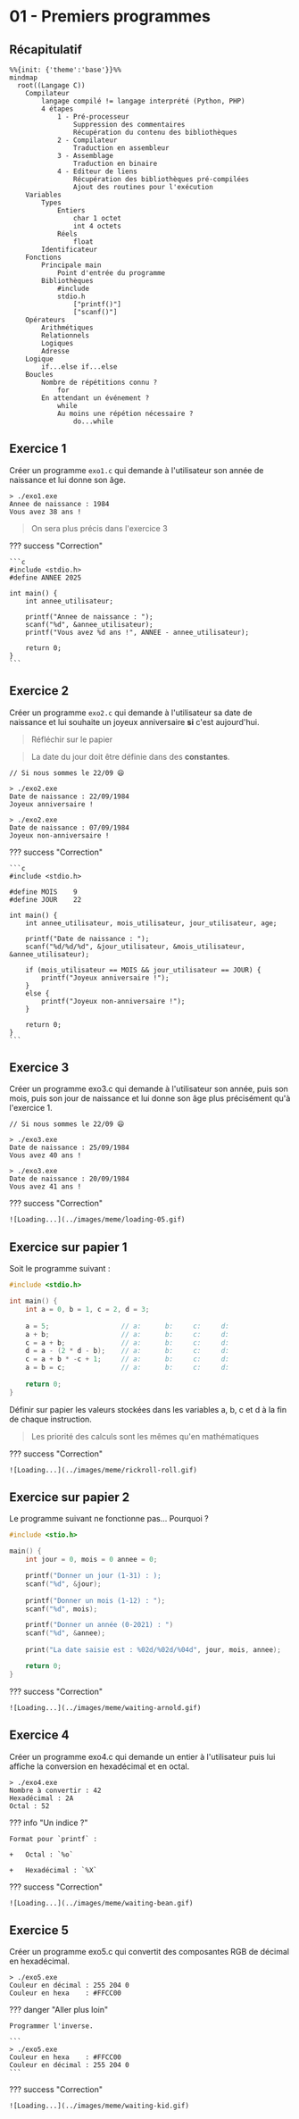 # 01 - Premiers programmes

## Récapitulatif

``` mermaid
%%{init: {'theme':'base'}}%%
mindmap
  root((Langage C))
    Compilateur
        langage compilé != langage interprété (Python, PHP)
        4 étapes
            1 - Pré-processeur
                Suppression des commentaires
                Récupération du contenu des bibliothèques
            2 - Compilateur
                Traduction en assembleur
            3 - Assemblage
                Traduction en binaire
            4 - Editeur de liens
                Récupération des bibliothèques pré-compilées
                Ajout des routines pour l'exécution
    Variables
        Types
            Entiers
                char 1 octet
                int 4 octets
            Réels
                float
        Identificateur
    Fonctions
        Principale main
            Point d'entrée du programme
        Bibliothèques 
            #include
            stdio.h
                ["printf()"]
                ["scanf()"]
    Opérateurs
        Arithmétiques
        Relationnels
        Logiques
        Adresse
    Logique
        if...else if...else
    Boucles
        Nombre de répétitions connu ?
            for
        En attendant un événement ?
            while
            Au moins une répétion nécessaire ?
                do...while
```

## Exercice 1

Créer un programme `exo1.c` qui demande à l'utilisateur son année de naissance et lui donne son âge.

```
> ./exo1.exe
Annee de naissance : 1984
Vous avez 38 ans !
```

> On sera plus précis dans l'exercice 3

??? success "Correction"

    ```c
    #include <stdio.h>
    #define ANNEE 2025

    int main() {
        int annee_utilisateur;

        printf("Annee de naissance : ");
        scanf("%d", &annee_utilisateur);
        printf("Vous avez %d ans !", ANNEE - annee_utilisateur);

        return 0;
    }
    ```

## Exercice 2

Créer un programme `exo2.c` qui demande à l'utilisateur sa date de naissance et lui souhaite un joyeux anniversaire **si** c'est aujourd'hui.

> Réfléchir sur le papier

> La date du jour doit être définie dans des **constantes**.

```
// Si nous sommes le 22/09 😄

> ./exo2.exe
Date de naissance : 22/09/1984
Joyeux anniversaire !

> ./exo2.exe
Date de naissance : 07/09/1984
Joyeux non-anniversaire !
```

??? success "Correction"

    ```c
    #include <stdio.h>

    #define MOIS    9
    #define JOUR    22

    int main() {
        int annee_utilisateur, mois_utilisateur, jour_utilisateur, age;

        printf("Date de naissance : ");
        scanf("%d/%d/%d", &jour_utilisateur, &mois_utilisateur, &annee_utilisateur);
        
        if (mois_utilisateur == MOIS && jour_utilisateur == JOUR) {
            printf("Joyeux anniversaire !");
        }
        else {
            printf("Joyeux non-anniversaire !");
        }

        return 0;
    }
    ```

## Exercice 3

Créer un programme exo3.c qui demande à l'utilisateur son année, puis son mois, puis son jour de naissance et lui donne son âge plus précisément qu'à l'exercice 1.

```
// Si nous sommes le 22/09 😄

> ./exo3.exe
Date de naissance : 25/09/1984
Vous avez 40 ans !

> ./exo3.exe
Date de naissance : 20/09/1984
Vous avez 41 ans !
```

??? success "Correction"

    ![Loading...](../images/meme/loading-05.gif)


## Exercice sur papier 1

Soit le programme suivant :

```c
#include <stdio.h>

int main() {
    int a = 0, b = 1, c = 2, d = 3;
    
    a = 5;                  // a:      b:     c:     d:
    a + b;                  // a:      b:     c:     d:
    c = a + b;              // a:      b:     c:     d:
    d = a - (2 * d - b);    // a:      b:     c:     d: 
    c = a + b * -c + 1;     // a:      b:     c:     d:
    a = b = c;              // a:      b:     c:     d:
    
    return 0;
}
```

Définir sur papier les valeurs stockées dans les variables a, b, c et d à la fin de chaque instruction.

> Les priorité des calculs sont les mêmes qu'en mathématiques

??? success "Correction"

    ![Loading...](../images/meme/rickroll-roll.gif)

## Exercice sur papier 2

Le programme suivant ne fonctionne pas... Pourquoi ?

```c
#include <stio.h>

main() {
    int jour = 0, mois = 0 annee = 0;

    printf("Donner un jour (1-31) : );
    scanf("%d", &jour);
    
    printf("Donner un mois (1-12) : ");
    scanf("%d", mois);

    printf("Donner un année (0-2021) : ")
    scanf("%d", &annee);
    
    print("La date saisie est : %02d/%02d/%04d", jour, mois, annee);

    return 0;
}
```

??? success "Correction"

    ![Loading...](../images/meme/waiting-arnold.gif)

## Exercice 4

Créer un programme exo4.c qui demande un entier à l'utilisateur puis lui affiche la conversion en hexadécimal et en octal.

```
> ./exo4.exe
Nombre à convertir : 42
Hexadécimal : 2A
Octal : 52
```

??? info "Un indice ?"

    Format pour `printf` :

    +   Octal : `%o`

    +   Hexadécimal : `%X`

??? success "Correction"

    ![Loading...](../images/meme/waiting-bean.gif)

## Exercice 5

Créer un programme exo5.c qui convertit des composantes RGB de décimal en hexadécimal.

```
> ./exo5.exe
Couleur en décimal : 255 204 0
Couleur en hexa    : #FFCC00
```

??? danger "Aller plus loin"
    
    Programmer l'inverse.
    
    ```
    > ./exo5.exe
    Couleur en hexa    : #FFCC00
    Couleur en décimal : 255 204 0
    ```

??? success "Correction"

    ![Loading...](../images/meme/waiting-kid.gif)
